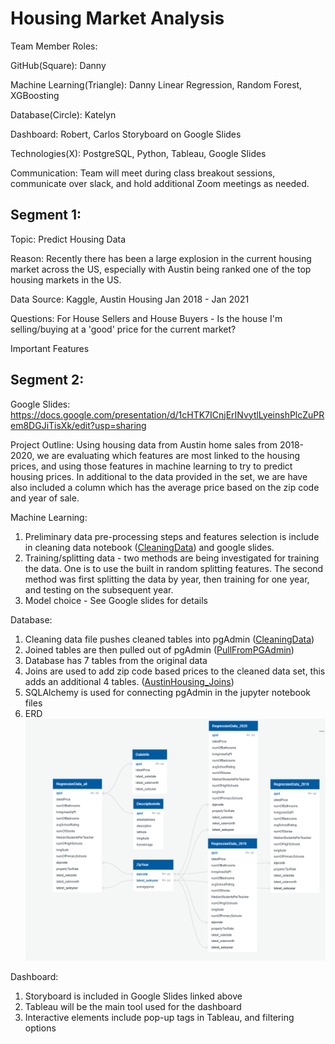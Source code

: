 # Housing Market Analysis

Team Member Roles:

GitHub(Square): Danny

Machine Learning(Triangle): Danny Linear Regression, Random Forest, XGBoosting

Database(Circle): Katelyn

Dashboard: Robert, Carlos Storyboard on Google Slides

Technologies(X): PostgreSQL, Python, Tableau, Google Slides

Communication: Team will meet during class breakout sessions, communicate over slack, and hold additional Zoom meetings as needed.

## Segment 1: 
Topic: Predict Housing Data 

Reason: Recently there has been a large explosion in the current housing market across the US, especially with Austin being ranked one of the top housing markets in the US. 

Data Source: Kaggle, Austin Housing Jan 2018 - Jan 2021 

Questions: For House Sellers and House Buyers - Is the house I'm selling/buying at a 'good' price for the current market?

Important Features


## Segment 2:

Google Slides: https://docs.google.com/presentation/d/1cHTK7ICnjErINvytlLyeinshPlcZuPRem8DGJiTisXk/edit?usp=sharing

Project Outline: Using housing data from Austin home sales from 2018-2020, we are evaluating which features are most linked to the housing prices, and using those features in machine learning to try to predict housing prices. In additional to the data provided in the set, we are have also included a column which has the average price based on the zip code and year of sale.

Machine Learning: 
1. Preliminary data pre-processing steps and features selection is include in cleaning data notebook ([CleaningData](notebook/CleaningData.ipynb)) and google slides. 
2. Training/splitting data - two methods are being investigated for training the data. One is to use the built in random splitting features. The second method was first splitting the data by year, then training for one year, and testing on the subsequent year.
3. Model choice - See Google slides for details

Database:
1. Cleaning data file pushes cleaned tables into pgAdmin ([CleaningData](notebook/CleaningData.ipynb))
2. Joined tables are then pulled out of pgAdmin ([PullFromPGAdmin](notebook/PullFromPGAdmin.ipynb))
3. Database has 7 tables from the original data
4. Joins are used to add zip code based prices to the cleaned data set, this adds an additional 4 tables. ([AustinHousing_Joins](SQL/AustinHousing_Joins.sql)) 
5. SQLAlchemy is used for connecting pgAdmin in the jupyter notebook files
6. ERD ![ERD_cleanedzip](SQL/ERD_cleanedzip.PNG)

Dashboard: 
1. Storyboard is included in Google Slides linked above
2. Tableau will be the main tool used for the dashboard
3. Interactive elements include pop-up tags in Tableau, and filtering options



